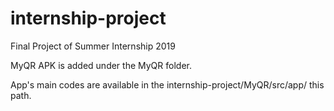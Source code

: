 # internship-project

Final Project of Summer Internship 2019

MyQR APK is added under the MyQR folder.


App's main codes are available in the internship-project/MyQR/src/app/ this path.
